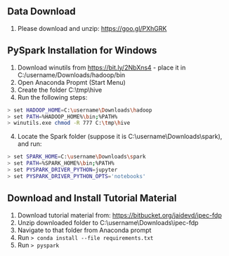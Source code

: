 Data Download
-------------

1. Please download and unzip: https://goo.gl/PXhGRK


PySpark Installation for Windows
--------------------------------
1. Download winutils from https://bit.ly/2NbXns4 - place it in C:/username/Downloads/hadoop/bin
2. Open Anaconda Propmt (Start Menu)
3. Create the folder C:\tmp\hive
3. Run the following steps:

```bash
> set HADOOP_HOME=C:\username\Downloads\hadoop
> set PATH=%HADOOP_HOME%\bin;%PATH%
> winutils.exe chmod -R 777 C:\tmp\hive
```

4. Locate the Spark folder (suppose it is C:\username\Downloads\spark), and run:

```bash
> set SPARK_HOME=C:\username\Downloads\spark
> set PATH=%SPARK_HOME%\bin;%PATH%
> set PYSPARK_DRIVER_PYTHON=jupyter
> set PYSPARK_DRIVER_PYTHON_OPTS='notebooks'
```

Download and Install Tutorial Material
--------------------------------------

1. Download tutorial material from: https://bitbucket.org/jaidevd/ipec-fdp
2. Unzip downloaded folder to C:\username\Downloads\ipec-fdp
3. Navigate to that folder from Anaconda prompt
4. Run `> conda install --file requirements.txt`
5. Run `> pyspark`
